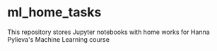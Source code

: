 # ml_home_tasks
This repository stores Jupyter notebooks with home works for Hanna Pylieva's Machine Learning course
